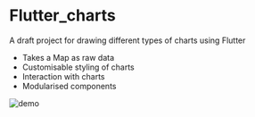 # Flutter_charts

A draft project for drawing different types of charts using Flutter
- Takes a Map as raw data
- Customisable styling of charts
- Interaction with charts
- Modularised components

![demo](https://user-images.githubusercontent.com/59011622/121459766-f2115e00-c9ff-11eb-87b8-d53f6cb1fcfe.gif)
